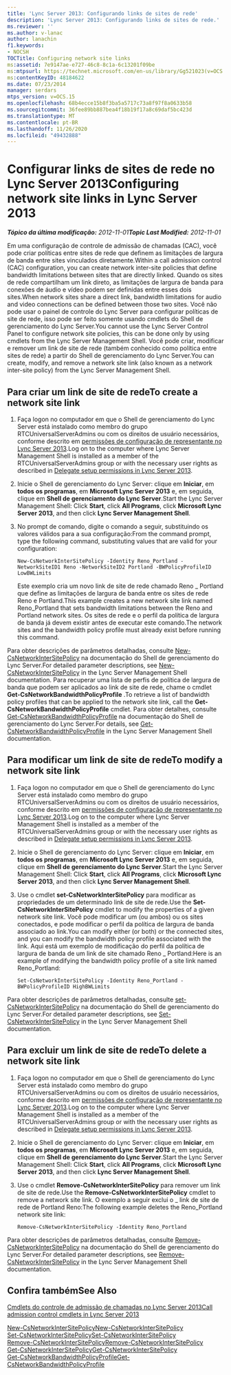 ```yaml
---
title: 'Lync Server 2013: Configurando links de sites de rede'
description: 'Lync Server 2013: Configurando links de sites de rede.'
ms.reviewer: ''
ms.author: v-lanac
author: lanachin
f1.keywords:
- NOCSH
TOCTitle: Configuring network site links
ms:assetid: 7e9147ae-e727-46c8-8c1a-6c13201f09be
ms:mtpsurl: https://technet.microsoft.com/en-us/library/Gg521023(v=OCS.15)
ms:contentKeyID: 48184622
ms.date: 07/23/2014
manager: serdars
mtps_version: v=OCS.15
ms.openlocfilehash: 68b4ecce15b8f3ba5a5717c73a8f97f8a0633b58
ms.sourcegitcommit: 36fee89bb887bea4f18b19f17a8c69daf5bc423d
ms.translationtype: MT
ms.contentlocale: pt-BR
ms.lasthandoff: 11/26/2020
ms.locfileid: "49432888"
---
```

# <a name="configuring-network-site-links-in-lync-server-2013"></a><span data-ttu-id="cfeb0-103">Configurar links de sites de rede no Lync Server 2013</span><span class="sxs-lookup"><span data-stu-id="cfeb0-103">Configuring network site links in Lync Server 2013</span></span>

<div data-xmlns="http://www.w3.org/1999/xhtml">

<div class="topic" data-xmlns="http://www.w3.org/1999/xhtml" data-msxsl="urn:schemas-microsoft-com:xslt" data-cs="https://msdn.microsoft.com/">

<div data-asp="https://msdn2.microsoft.com/asp">



</div>

<div id="mainSection">

<div id="mainBody"><span data-ttu-id="cfeb0-104">

<span> </span></span><span class="sxs-lookup"><span data-stu-id="cfeb0-104">

<span> </span></span></span>

<span data-ttu-id="cfeb0-105">_**Tópico da última modificação:** 2012-11-01_</span><span class="sxs-lookup"><span data-stu-id="cfeb0-105">_**Topic Last Modified:** 2012-11-01_</span></span>

<span data-ttu-id="cfeb0-106">Em uma configuração de controle de admissão de chamadas (CAC), você pode criar políticas entre sites de rede que definem as limitações de largura de banda entre sites vinculados diretamente.</span><span class="sxs-lookup"><span data-stu-id="cfeb0-106">Within a call admission control (CAC) configuration, you can create network inter-site policies that define bandwidth limitations between sites that are directly linked.</span></span> <span data-ttu-id="cfeb0-107">Quando os sites de rede compartilham um link direto, as limitações de largura de banda para conexões de áudio e vídeo podem ser definidas entre esses dois sites.</span><span class="sxs-lookup"><span data-stu-id="cfeb0-107">When network sites share a direct link, bandwidth limitations for audio and video connections can be defined between those two sites.</span></span> <span data-ttu-id="cfeb0-108">Você não pode usar o painel de controle do Lync Server para configurar políticas de site de rede, isso pode ser feito somente usando cmdlets do Shell de gerenciamento do Lync Server.</span><span class="sxs-lookup"><span data-stu-id="cfeb0-108">You cannot use the Lync Server Control Panel to configure network site policies, this can be done only by using cmdlets from the Lync Server Management Shell.</span></span> <span data-ttu-id="cfeb0-109">Você pode criar, modificar e remover um link de site de rede (também conhecido como política entre sites de rede) a partir do Shell de gerenciamento do Lync Server.</span><span class="sxs-lookup"><span data-stu-id="cfeb0-109">You can create, modify, and remove a network site link (also known as a network inter-site policy) from the Lync Server Management Shell.</span></span>

<div>

## <a name="to-create-a-network-site-link"></a><span data-ttu-id="cfeb0-110">Para criar um link de site de rede</span><span class="sxs-lookup"><span data-stu-id="cfeb0-110">To create a network site link</span></span>

1.  <span data-ttu-id="cfeb0-111">Faça logon no computador em que o Shell de gerenciamento do Lync Server está instalado como membro do grupo RTCUniversalServerAdmins ou com os direitos de usuário necessários, conforme descrito em [permissões de configuração de representante no Lync Server 2013](lync-server-2013-delegate-setup-permissions.md).</span><span class="sxs-lookup"><span data-stu-id="cfeb0-111">Log on to the computer where Lync Server Management Shell is installed as a member of the RTCUniversalServerAdmins group or with the necessary user rights as described in [Delegate setup permissions in Lync Server 2013](lync-server-2013-delegate-setup-permissions.md).</span></span>

2.  <span data-ttu-id="cfeb0-112">Inicie o Shell de gerenciamento do Lync Server: clique em **Iniciar**, em **todos os programas**, em **Microsoft Lync Server 2013** e, em seguida, clique em **Shell de gerenciamento do Lync Server**.</span><span class="sxs-lookup"><span data-stu-id="cfeb0-112">Start the Lync Server Management Shell: Click **Start**, click **All Programs**, click **Microsoft Lync Server 2013**, and then click **Lync Server Management Shell**.</span></span>

3.  <span data-ttu-id="cfeb0-113">No prompt de comando, digite o comando a seguir, substituindo os valores válidos para a sua configuração:</span><span class="sxs-lookup"><span data-stu-id="cfeb0-113">From the command prompt, type the following command, substituting values that are valid for your configuration:</span></span>
    
        New-CsNetworkInterSitePolicy -Identity Reno_Portland -NetworkSiteID1 Reno -NetworkSiteID2 Portland -BWPolicyProfileID LowBWLimits
    
    <span data-ttu-id="cfeb0-114">Este exemplo cria um novo link de site de rede chamado Reno \_ Portland que define as limitações de largura de banda entre os sites de rede Reno e Portland.</span><span class="sxs-lookup"><span data-stu-id="cfeb0-114">This example creates a new network site link named Reno\_Portland that sets bandwidth limitations between the Reno and Portland network sites.</span></span> <span data-ttu-id="cfeb0-115">Os sites de rede e o perfil da política de largura de banda já devem existir antes de executar este comando.</span><span class="sxs-lookup"><span data-stu-id="cfeb0-115">The network sites and the bandwidth policy profile must already exist before running this command.</span></span>

<span data-ttu-id="cfeb0-116">Para obter descrições de parâmetros detalhadas, consulte [New-CsNetworkInterSitePolicy](https://docs.microsoft.com/powershell/module/skype/New-CsNetworkInterSitePolicy) na documentação do Shell de gerenciamento do Lync Server.</span><span class="sxs-lookup"><span data-stu-id="cfeb0-116">For detailed parameter descriptions, see [New-CsNetworkInterSitePolicy](https://docs.microsoft.com/powershell/module/skype/New-CsNetworkInterSitePolicy) in the Lync Server Management Shell documentation.</span></span> <span data-ttu-id="cfeb0-117">Para recuperar uma lista de perfis de política de largura de banda que podem ser aplicados ao link de site de rede, chame o cmdlet **Get-CsNetworkBandwidthPolicyProfile** .</span><span class="sxs-lookup"><span data-stu-id="cfeb0-117">To retrieve a list of bandwidth policy profiles that can be applied to the network site link, call the **Get-CsNetworkBandwidthPolicyProfile** cmdlet.</span></span> <span data-ttu-id="cfeb0-118">Para obter detalhes, consulte [Get-CsNetworkBandwidthPolicyProfile](https://docs.microsoft.com/powershell/module/skype/Get-CsNetworkBandwidthPolicyProfile) na documentação do Shell de gerenciamento do Lync Server.</span><span class="sxs-lookup"><span data-stu-id="cfeb0-118">For details, see [Get-CsNetworkBandwidthPolicyProfile](https://docs.microsoft.com/powershell/module/skype/Get-CsNetworkBandwidthPolicyProfile) in the Lync Server Management Shell documentation.</span></span>

</div>

<div>

## <a name="to-modify-a-network-site-link"></a><span data-ttu-id="cfeb0-119">Para modificar um link de site de rede</span><span class="sxs-lookup"><span data-stu-id="cfeb0-119">To modify a network site link</span></span>

1.  <span data-ttu-id="cfeb0-120">Faça logon no computador em que o Shell de gerenciamento do Lync Server está instalado como membro do grupo RTCUniversalServerAdmins ou com os direitos de usuário necessários, conforme descrito em [permissões de configuração de representante no Lync Server 2013](lync-server-2013-delegate-setup-permissions.md).</span><span class="sxs-lookup"><span data-stu-id="cfeb0-120">Log on to the computer where Lync Server Management Shell is installed as a member of the RTCUniversalServerAdmins group or with the necessary user rights as described in [Delegate setup permissions in Lync Server 2013](lync-server-2013-delegate-setup-permissions.md).</span></span>

2.  <span data-ttu-id="cfeb0-121">Inicie o Shell de gerenciamento do Lync Server: clique em **Iniciar**, em **todos os programas**, em **Microsoft Lync Server 2013** e, em seguida, clique em **Shell de gerenciamento do Lync Server**.</span><span class="sxs-lookup"><span data-stu-id="cfeb0-121">Start the Lync Server Management Shell: Click **Start**, click **All Programs**, click **Microsoft Lync Server 2013**, and then click **Lync Server Management Shell**.</span></span>

3.  <span data-ttu-id="cfeb0-122">Use o cmdlet **set-CsNetworkInterSitePolicy** para modificar as propriedades de um determinado link de site de rede.</span><span class="sxs-lookup"><span data-stu-id="cfeb0-122">Use the **Set-CsNetworkInterSitePolicy** cmdlet to modify the properties of a given network site link.</span></span> <span data-ttu-id="cfeb0-123">Você pode modificar um (ou ambos) ou os sites conectados, e pode modificar o perfil da política de largura de banda associado ao link.</span><span class="sxs-lookup"><span data-stu-id="cfeb0-123">You can modify either (or both) or the connected sites, and you can modify the bandwidth policy profile associated with the link.</span></span> <span data-ttu-id="cfeb0-124">Aqui está um exemplo de modificação do perfil da política de largura de banda de um link de site chamado Reno \_ Portland:</span><span class="sxs-lookup"><span data-stu-id="cfeb0-124">Here is an example of modifying the bandwidth policy profile of a site link named Reno\_Portland:</span></span>
    
        Set-CsNetworkInterSitePolicy -Identity Reno_Portland -BWPolicyProfileID HighBWLimits

<span data-ttu-id="cfeb0-125">Para obter descrições de parâmetros detalhadas, consulte [set-CsNetworkInterSitePolicy](https://docs.microsoft.com/powershell/module/skype/Set-CsNetworkInterSitePolicy) na documentação do Shell de gerenciamento do Lync Server.</span><span class="sxs-lookup"><span data-stu-id="cfeb0-125">For detailed parameter descriptions, see [Set-CsNetworkInterSitePolicy](https://docs.microsoft.com/powershell/module/skype/Set-CsNetworkInterSitePolicy) in the Lync Server Management Shell documentation.</span></span>

</div>

<div>

## <a name="to-delete-a-network-site-link"></a><span data-ttu-id="cfeb0-126">Para excluir um link de site de rede</span><span class="sxs-lookup"><span data-stu-id="cfeb0-126">To delete a network site link</span></span>

1.  <span data-ttu-id="cfeb0-127">Faça logon no computador em que o Shell de gerenciamento do Lync Server está instalado como membro do grupo RTCUniversalServerAdmins ou com os direitos de usuário necessários, conforme descrito em [permissões de configuração de representante no Lync Server 2013](lync-server-2013-delegate-setup-permissions.md).</span><span class="sxs-lookup"><span data-stu-id="cfeb0-127">Log on to the computer where Lync Server Management Shell is installed as a member of the RTCUniversalServerAdmins group or with the necessary user rights as described in [Delegate setup permissions in Lync Server 2013](lync-server-2013-delegate-setup-permissions.md).</span></span>

2.  <span data-ttu-id="cfeb0-128">Inicie o Shell de gerenciamento do Lync Server: clique em **Iniciar**, em **todos os programas**, em **Microsoft Lync Server 2013** e, em seguida, clique em **Shell de gerenciamento do Lync Server**.</span><span class="sxs-lookup"><span data-stu-id="cfeb0-128">Start the Lync Server Management Shell: Click **Start**, click **All Programs**, click **Microsoft Lync Server 2013**, and then click **Lync Server Management Shell**.</span></span>

3.  <span data-ttu-id="cfeb0-129">Use o cmdlet **Remove-CsNetworkInterSitePolicy** para remover um link de site de rede.</span><span class="sxs-lookup"><span data-stu-id="cfeb0-129">Use the **Remove-CsNetworkInterSitePolicy** cmdlet to remove a network site link.</span></span> <span data-ttu-id="cfeb0-130">O exemplo a seguir exclui o \_ link de site de rede de Portland Reno:</span><span class="sxs-lookup"><span data-stu-id="cfeb0-130">The following example deletes the Reno\_Portland network site link:</span></span>
    
        Remove-CsNetworkInterSitePolicy -Identity Reno_Portland

<span data-ttu-id="cfeb0-131">Para obter descrições de parâmetros detalhadas, consulte [Remove-CsNetworkInterSitePolicy](https://docs.microsoft.com/powershell/module/skype/Remove-CsNetworkInterSitePolicy) na documentação do Shell de gerenciamento do Lync Server.</span><span class="sxs-lookup"><span data-stu-id="cfeb0-131">For detailed parameter descriptions, see [Remove-CsNetworkInterSitePolicy](https://docs.microsoft.com/powershell/module/skype/Remove-CsNetworkInterSitePolicy) in the Lync Server Management Shell documentation.</span></span>

</div>

<div>

## <a name="see-also"></a><span data-ttu-id="cfeb0-132">Confira também</span><span class="sxs-lookup"><span data-stu-id="cfeb0-132">See Also</span></span>


[<span data-ttu-id="cfeb0-133">Cmdlets do controle de admissão de chamadas no Lync Server 2013</span><span class="sxs-lookup"><span data-stu-id="cfeb0-133">Call admission control cmdlets in Lync Server 2013</span></span>](https://docs.microsoft.com/powershell/module/skype/)  


[<span data-ttu-id="cfeb0-134">New-CsNetworkInterSitePolicy</span><span class="sxs-lookup"><span data-stu-id="cfeb0-134">New-CsNetworkInterSitePolicy</span></span>](https://docs.microsoft.com/powershell/module/skype/New-CsNetworkInterSitePolicy)  
[<span data-ttu-id="cfeb0-135">Set-CsNetworkInterSitePolicy</span><span class="sxs-lookup"><span data-stu-id="cfeb0-135">Set-CsNetworkInterSitePolicy</span></span>](https://docs.microsoft.com/powershell/module/skype/Set-CsNetworkInterSitePolicy)  
[<span data-ttu-id="cfeb0-136">Remove-CsNetworkInterSitePolicy</span><span class="sxs-lookup"><span data-stu-id="cfeb0-136">Remove-CsNetworkInterSitePolicy</span></span>](https://docs.microsoft.com/powershell/module/skype/Remove-CsNetworkInterSitePolicy)  
[<span data-ttu-id="cfeb0-137">Get-CsNetworkInterSitePolicy</span><span class="sxs-lookup"><span data-stu-id="cfeb0-137">Get-CsNetworkInterSitePolicy</span></span>](https://docs.microsoft.com/powershell/module/skype/Get-CsNetworkInterSitePolicy)  
[<span data-ttu-id="cfeb0-138">Get-CsNetworkBandwidthPolicyProfile</span><span class="sxs-lookup"><span data-stu-id="cfeb0-138">Get-CsNetworkBandwidthPolicyProfile</span></span>](https://docs.microsoft.com/powershell/module/skype/Get-CsNetworkBandwidthPolicyProfile)  
  

<span data-ttu-id="cfeb0-139"></div>

</div>

<span> </span>

</div>

</div>

</span><span class="sxs-lookup"><span data-stu-id="cfeb0-139"></div>

</div>

<span> </span>

</div>

</div>

</span></span></div>

